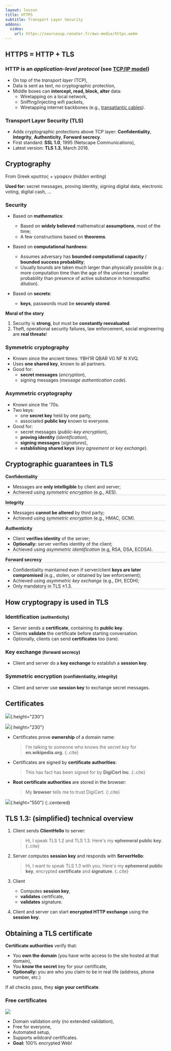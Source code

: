 ```yaml
---
layout: lesson
title: HTTPS
subtitle: Transport Layer Security
addons:
  video:
    url: https://sourcesup.renater.fr/aws-media/https.webm
---
```


<section>

## HTTPS = HTTP + TLS

### HTTP is an *application-level protocol* (see [TCP/IP model](https://en.wikipedia.org/wiki/Internet_protocol_suite))

- On top of the *transport layer* (TCP),
- Data is sent as text, no cryptographic protection,
- Middle boxes can **intercept, read, block, alter** data:
  - Wiretapping on a local network,
  - Sniffing/injecting wifi packets,
  - Wiretapping internet backbones (e.g., [transatlantic
    cables](https://www.theatlantic.com/international/archive/2013/07/the-creepy-long-standing-practice-of-undersea-cable-tapping/277855/)).

### Transport Layer Security (TLS)

- Adds cryptographic protections above TCP layer: **Confidentiality**,
  **Integrity**, **Authenticity**, **Forward secrecy**.
- First standard: **SSL 1.0**, 1995 (Netscape Communications),
- Latest version: **TLS 1.3**, March 2018.

</section>
<section class="compact">

## Cryptography

From Greek κρυπτoς + γραφειν (*hidden writing*)

**Used for:** secret messages, proving identity, signing digital data,
electronic voting, digital cash, ...

<div class="two-cols">

### Security

- Based on **mathematics**:
  - Based on **widely believed** mathematical **assumptions**, most of
    the time;
  - A few constructions based on **theorems**.

- Based on **computational hardness**:
  - Assumes adversary has **bounded computational capacity** /
    **bounded success probability**;
  - Usually bounds are taken much larger than physically possible
    (e.g.: more computation time than the age of the universe /
    smaller probability than presence of active substance in
    homeopathic dilution).

- Based on **secrets**:
  - **keys**, passwords must be **securely stored**.

**Moral of the story**

1. Security is **strong**, but must be **constantly reevaluated**.
2. Theft, operational security failures, law enforcement, social
  engineering are **real threats**!

</div>

</section>
<section>

### Symmetric cryptography

- Known since the ancient times: <a id="rot">YBH’IR QBAR VG NF N XVQ</a>.
- Uses **one shared key**, known to all partners.
- Good for:
  - **secret messages** (*encryption*), 
  - signing messages (*message authentication code*).
  
### Asymmetric cryptography

- Known since the '70s.
- Two keys:
  - one **secret key** held by one party, 
  - associated **public key** known to everyone.
- Good for:
  - secret messages (*public-key encryption*), 
  - **proving identity** (*identification*), 
  - **signing messages** (*signatures*),
  - **establishing shared keys** (*key agreement* or *key exchange*).

<script>
$('#rot').on('click', (e) => {
  let rot = (s) =>
    Array.reduce(s, (p, c) => 
	             p + (/[A-Z]/.test(c) ? String.fromCharCode((c.charCodeAt(0) - 65 + 13) % 26 + 65) : c));
  e.target.textContent = rot(e.target.textContent);
});
</script>

</section>
<section>

## Cryptographic guarantees in TLS

<style>
#crypto-prop > * {
  border-bottom: solid thin #ccc;
}
</style>
<div class="two-cols" id="crypto-prop">

**Confidentiality**

- Messages are **only intelligible** by client and server;
- Achieved using *symmetric encryption* (e.g., AES).

**Integrity**

- Messages **cannot be altered** by third party;
- Achieved using *symmetric encryption* (e.g., HMAC, GCM).

**Authenticity**

- Client **verifies identity** of the server;
- **Optionally:** server verifies identity of the client;
- Achieved using *asymmetric identification* (e.g, RSA, DSA, ECDSA).

**Forward secrecy**

- Confidentiality maintained even if server/client **keys are later
  compromised** (e.g., stolen, or obtained by law enforcement);
- Achieved using *asymmetric key exchange* (e.g., DH, ECDH);
- Only mandatory in TLS ≥1.3.

</div>

</section>
<section>

## How cryptograpy is used in TLS

### Identification <small>(authenticity)</small>

- Server sends a **certificate**, containing its **public key**.
- Clients **validate** the certificate before starting conversation.
- Optionally, clients can send **certificates** too (rare).

### Key exchange <small>(forward secrecy)</small>

- Client and server do a **key exchange** to establish a **session
  key**.
  
### Symmetric encryption <small>(confidentiality, integrity)</small>

- Client and server use **session key** to exchange secret messages.

</section>
<section class="compact">

## Certificates

<div class="two-cols">

![](../assets/tls-firefox.png){:height="230"}

![](../assets/tls-chrome.png){:height="230"}

</div>

- Certificates prove **ownership** of a domain name:
  
  > I'm talking to someone who knows the *secret key* for
  > **en.wikipedia.org**.
  {:.cite}

- Certificates are signed by **certificate authorities**:
  
  > This has fact has been signed for by **DigiCert Inc**.
  {:.cite}

- **Root certificate authorities** are stored in the browser:
  
  > My **browser** tells me to trust DigiCert.
  {:.cite}

</section>
<section>

![](../assets/certificate-chrome.png){:height="550"}
{:.centered}

</section>
<section>

## TLS 1.3: (simplified) technical overview

1. Client sends **ClientHello** to server:
   
   > Hi, I speak TLS 1.2 and TLS 1.3. Here's my **ephemeral
   public key**.
   {:.cite}

2. Server computes **session key** and responds with **ServerHello**:
   
   > Hi, I want to speak TLS 1.3 with you. Here's my **ephemeral
   public key**, encrypted **certificate** and **signature**.
   {:.cite}

3. Client
   
   - Computes **session key**,
   - **validates** certificate,
   - **validates** signature.
   
4. Client and server can start **encrypted HTTP exchange** using the
   **session key**.

</section>
<section>

## Obtaining a TLS certificate

**Certificate authorities** verify that:

- You **own the domain** (you have write access to the site hosted at
  that domain),
- You **know the secret** key for your certificate,
- **Optionally:** you are who you claim to be in real life (address,
  phone number, etc.)
  
If all checks pass, they **sign your certificate**.

### Free certificates

<div class="two-cols">

[![](../assets/letsencrypt-logo-horizontal.svg)](https://letsencrypt.org/)

- Domain validation only (no extended validation),
- Free for everyone,
- Automated setup,
- Supports *wildcard* certificates.
- **Goal:** 100% encrypted Web!

</div>

</section>
